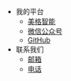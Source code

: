 <!-- _navbar.md 上面的导航栏  -->

* 我的平台
  * [美格智能](https://www.meigsmart.com/)
  * [微信公众号]()
  * [GitHub](https://github.com/MeigePython/MeigePython)
* 联系我们
  * [邮箱](123456789)
  * [电话](123456789)
